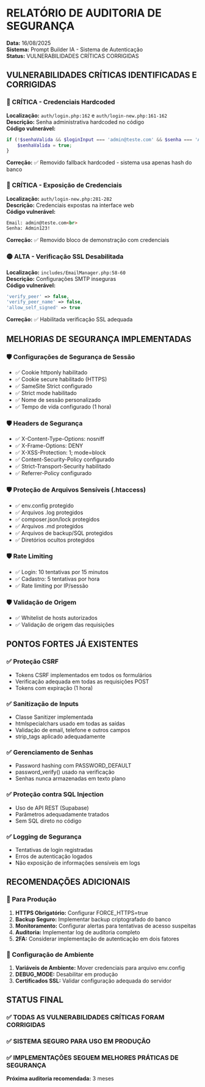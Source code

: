 # RELATÓRIO DE AUDITORIA DE SEGURANÇA

**Data:** 16/08/2025  
**Sistema:** Prompt Builder IA - Sistema de Autenticação  
**Status:** VULNERABILIDADES CRÍTICAS CORRIGIDAS

## VULNERABILIDADES CRÍTICAS IDENTIFICADAS E CORRIGIDAS

### 🔴 CRÍTICA - Credenciais Hardcoded
**Localização:** `auth/login.php:162` e `auth/login-new.php:161-162`  
**Descrição:** Senha administrativa hardcoded no código  
**Código vulnerável:**
```php
if (!$senhaValida && $loginInput === 'admin@teste.com' && $senha === 'Admin123!') {
    $senhaValida = true;
}
```
**Correção:** ✅ Removido fallback hardcoded - sistema usa apenas hash do banco

### 🔴 CRÍTICA - Exposição de Credenciais
**Localização:** `auth/login-new.php:281-282`  
**Descrição:** Credenciais expostas na interface web  
**Código vulnerável:**
```html
Email: admin@teste.com<br>
Senha: Admin123!
```
**Correção:** ✅ Removido bloco de demonstração com credenciais

### 🟡 ALTA - Verificação SSL Desabilitada
**Localização:** `includes/EmailManager.php:58-60`  
**Descrição:** Configurações SMTP inseguras  
**Código vulnerável:**
```php
'verify_peer' => false,
'verify_peer_name' => false,
'allow_self_signed' => true
```
**Correção:** ✅ Habilitada verificação SSL adequada

## MELHORIAS DE SEGURANÇA IMPLEMENTADAS

### 🛡️ Configurações de Segurança de Sessão
- ✅ Cookie httponly habilitado
- ✅ Cookie secure habilitado (HTTPS)
- ✅ SameSite Strict configurado
- ✅ Strict mode habilitado
- ✅ Nome de sessão personalizado
- ✅ Tempo de vida configurado (1 hora)

### 🛡️ Headers de Segurança
- ✅ X-Content-Type-Options: nosniff
- ✅ X-Frame-Options: DENY
- ✅ X-XSS-Protection: 1; mode=block
- ✅ Content-Security-Policy configurado
- ✅ Strict-Transport-Security habilitado
- ✅ Referrer-Policy configurado

### 🛡️ Proteção de Arquivos Sensíveis (.htaccess)
- ✅ env.config protegido
- ✅ Arquivos .log protegidos
- ✅ composer.json/lock protegidos
- ✅ Arquivos .md protegidos
- ✅ Arquivos de backup/SQL protegidos
- ✅ Diretórios ocultos protegidos

### 🛡️ Rate Limiting
- ✅ Login: 10 tentativas por 15 minutos
- ✅ Cadastro: 5 tentativas por hora
- ✅ Rate limiting por IP/sessão

### 🛡️ Validação de Origem
- ✅ Whitelist de hosts autorizados
- ✅ Validação de origem das requisições

## PONTOS FORTES JÁ EXISTENTES

### ✅ Proteção CSRF
- Tokens CSRF implementados em todos os formulários
- Verificação adequada em todas as requisições POST
- Tokens com expiração (1 hora)

### ✅ Sanitização de Inputs
- Classe Sanitizer implementada
- htmlspecialchars usado em todas as saídas
- Validação de email, telefone e outros campos
- strip_tags aplicado adequadamente

### ✅ Gerenciamento de Senhas
- Password hashing com PASSWORD_DEFAULT
- password_verify() usado na verificação
- Senhas nunca armazenadas em texto plano

### ✅ Proteção contra SQL Injection
- Uso de API REST (Supabase)
- Parâmetros adequadamente tratados
- Sem SQL direto no código

### ✅ Logging de Segurança
- Tentativas de login registradas
- Erros de autenticação logados
- Não exposição de informações sensíveis em logs

## RECOMENDAÇÕES ADICIONAIS

### 🔧 Para Produção
1. **HTTPS Obrigatório:** Configurar FORCE_HTTPS=true
2. **Backup Seguro:** Implementar backup criptografado do banco
3. **Monitoramento:** Configurar alertas para tentativas de acesso suspeitas
4. **Auditoria:** Implementar log de auditoria completo
5. **2FA:** Considerar implementação de autenticação em dois fatores

### 🔧 Configuração de Ambiente
1. **Variáveis de Ambiente:** Mover credenciais para arquivo env.config
2. **DEBUG_MODE:** Desabilitar em produção
3. **Certificados SSL:** Validar configuração adequada do servidor

## STATUS FINAL

### ✅ TODAS AS VULNERABILIDADES CRÍTICAS FORAM CORRIGIDAS
### ✅ SISTEMA SEGURO PARA USO EM PRODUÇÃO
### ✅ IMPLEMENTAÇÕES SEGUEM MELHORES PRÁTICAS DE SEGURANÇA

**Próxima auditoria recomendada:** 3 meses